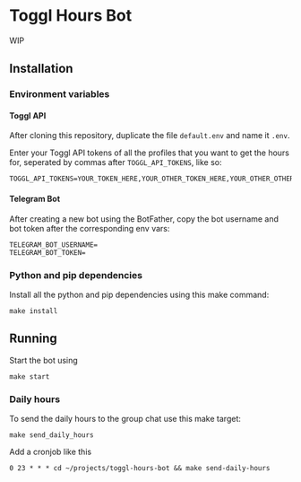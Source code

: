 # Toggl Hours Bot

WIP

## Installation

### Environment variables

#### Toggl API

After cloning this repository, duplicate the file `default.env` and name it
`.env`.

Enter your Toggl API tokens of all the profiles that you want to get the hours
for, seperated by commas after `TOGGL_API_TOKENS`, like so:

```.env
TOGGL_API_TOKENS=YOUR_TOKEN_HERE,YOUR_OTHER_TOKEN_HERE,YOUR_OTHER_OTHER_TOKEN_HERE
```

#### Telegram Bot

After creating a new bot using the BotFather, copy the bot username and bot
token after the corresponding env vars:

```.env
TELEGRAM_BOT_USERNAME=
TELEGRAM_BOT_TOKEN=
```

### Python and pip dependencies

Install all the python and pip dependencies using this make command:

```
make install
```

## Running

Start the bot using

```
make start
```

### Daily hours

To send the daily hours to the group chat use this make target:

```
make send_daily_hours
```

Add a cronjob like this

```
0 23 * * * cd ~/projects/toggl-hours-bot && make send-daily-hours
```
